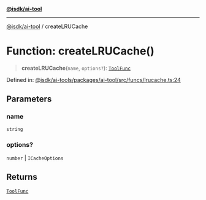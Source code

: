 [**@isdk/ai-tool**](../README.md)

***

[@isdk/ai-tool](../globals.md) / createLRUCache

# Function: createLRUCache()

> **createLRUCache**(`name`, `options?`): [`ToolFunc`](../classes/ToolFunc.md)

Defined in: [@isdk/ai-tools/packages/ai-tool/src/funcs/lrucache.ts:24](https://github.com/isdk/ai-tool.js/blob/d0765f898f217d97c57c6949502b4a7bef5dce5e/src/funcs/lrucache.ts#L24)

## Parameters

### name

`string`

### options?

`number` | `ICacheOptions`

## Returns

[`ToolFunc`](../classes/ToolFunc.md)
